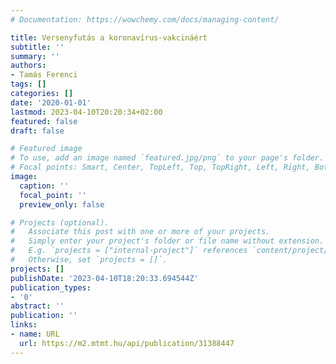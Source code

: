 ```yaml
---
# Documentation: https://wowchemy.com/docs/managing-content/

title: Versenyfutás a koronavírus-vakcináért
subtitle: ''
summary: ''
authors:
- Tamás Ferenci
tags: []
categories: []
date: '2020-01-01'
lastmod: 2023-04-10T20:20:34+02:00
featured: false
draft: false

# Featured image
# To use, add an image named `featured.jpg/png` to your page's folder.
# Focal points: Smart, Center, TopLeft, Top, TopRight, Left, Right, BottomLeft, Bottom, BottomRight.
image:
  caption: ''
  focal_point: ''
  preview_only: false

# Projects (optional).
#   Associate this post with one or more of your projects.
#   Simply enter your project's folder or file name without extension.
#   E.g. `projects = ["internal-project"]` references `content/project/deep-learning/index.md`.
#   Otherwise, set `projects = []`.
projects: []
publishDate: '2023-04-10T18:20:33.694544Z'
publication_types:
- '0'
abstract: ''
publication: ''
links:
- name: URL
  url: https://m2.mtmt.hu/api/publication/31388447
---
```

